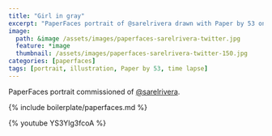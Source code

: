 ```yaml
---
title: "Girl in gray"
excerpt: "PaperFaces portrait of @sarelrivera drawn with Paper by 53 on an iPad."
image: 
  path: &image /assets/images/paperfaces-sarelrivera-twitter.jpg 
  feature: *image
  thumbnail: /assets/images/paperfaces-sarelrivera-twitter-150.jpg
categories: [paperfaces]
tags: [portrait, illustration, Paper by 53, time lapse]
---
```


PaperFaces portrait commissioned of [@sarelrivera](https://twitter.com/sarelrivera).

{% include boilerplate/paperfaces.md %}

{% youtube YS3Ylg3fcoA %}
